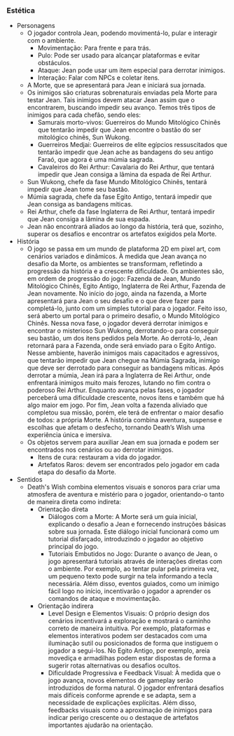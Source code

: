### Estética
        
- Personagens
    - O jogador controla Jean, podendo movimentá-lo, pular e interagir com o ambiente.
        - Movimentação: Para frente e para trás.
        - Pulo: Pode ser usado para alcançar plataformas e evitar obstáculos.
        - Ataque: Jean pode usar um item especial para derrotar inimigos.
        - Interação: Falar com NPCs e coletar itens.
    - A Morte, que se apresentará para Jean e iniciará sua jornada.
    - Os inimigos são criaturas sobrenaturais enviadas pela Morte para testar Jean. Tais inimigos devem atacar Jean assim que o encontrarem, buscando impedir seu avanço. Temos três tipos de inimigos para cada chefão, sendo eles:
        - Samurais morto-vivos: Guerreiros do Mundo Mitológico Chinês que tentarão impedir que Jean encontre o bastão do ser mitológico chinês, Sun Wukong.
        - Guerreiros Medjai: Guerreiros de elite egípcios ressuscitados que tentarão impedir que Jean ache as bandagens do seu antigo Faraó, que agora é uma múmia sagrada.
        - Cavaleiros do Rei Arthur: Cavalaria do Rei Arthur, que tentará impedir que Jean consiga a lâmina da espada de Rei Arthur.
    - Sun Wukong, chefe da fase Mundo Mitológico Chinês, tentará impedir que Jean tome seu bastão.
    - Múmia sagrada, chefe da fase Egito Antigo, tentará impedir que Jean consiga as bandagens míticas.
    - Rei Arthur, chefe da fase Inglaterra de Rei Arthur, tentará impedir que Jean consiga a lâmina de sua espada.
    - Jean não encontrará aliados ao longo da história, terá que, sozinho, superar os desafios e encontrar os artefatos exigidos pela Morte.
- História
    - O jogo se passa em um mundo de plataforma 2D em pixel art, com cenários variados e dinâmicos. À medida que Jean avança no desafio da Morte, os ambientes se transformam, refletindo a progressão da história e a crescente dificuldade. Os ambientes são, em ordem de progressão do jogo: Fazenda de Jean, Mundo Mitológico Chinês, Egito Antigo, Inglaterra de Rei Arthur, Fazenda de Jean novamente. No início do jogo, ainda na fazenda, a Morte apresentará para Jean o seu desafio e o que deve fazer para completá-lo, junto com um simples tutorial para o jogador. Feito isso, será aberto um portal para o primeiro desafio, o Mundo Mitológico Chinês. Nessa nova fase, o jogador deverá derrotar inimigos e encontrar o misterioso Sun Wukong, derrotando-o para conseguir seu bastão, um dos itens pedidos pela Morte. Ao derrotá-lo, Jean retornará para a Fazenda, onde será enviado para o Egito Antigo. Nesse ambiente, haverão inimigos mais capacitados e agressivos, que tentarão impedir que Jean chegue na Múmia Sagrada, inimigo que deve ser derrotado para conseguir as bandagens míticas. Após derrotar a múmia, Jean irá para a Inglaterra de Rei Arthur, onde enfrentará inimigos muito mais ferozes, lutando no fim contra o poderoso Rei Arthur. Enquanto avança pelas fases, o jogador perceberá uma dificuldade crescente, novos itens e também que há algo maior em jogo. Por fim, Jean volta a fazenda aliviado que completou sua missão, porém, ele terá de enfrentar o maior desafio de todos: a própria Morte. A história combina aventura, suspense e escolhas que afetam o desfecho, tornando Death’s Wish uma experiência única e imersiva.
    - Os objetos servem para auxiliar Jean em sua jornada e podem ser encontrados nos cenários ou ao derrotar inimigos.
        - Itens de cura: restauram a vida do jogador.
        - Artefatos Raros: devem ser encontrados pelo jogador em cada etapa do desafio da Morte.
- Sentidos
  - Death's Wish combina elementos visuais e sonoros para criar uma atmosfera de aventura e mistério para o jogador, orientando-o tanto de maneira direta como indireta:
      - Orientação direta 
          - Diálogos com a Morte: A Morte será um guia inicial, explicando o desafio a Jean e fornecendo instruções básicas sobre sua jornada. Este diálogo inicial funcionará como um tutorial disfarçado, introduzindo o jogador ao objetivo principal do jogo.
          - Tutoriais Embutidos no Jogo: Durante o avanço de Jean, o jogo apresentará tutoriais através de interações diretas com o ambiente. Por exemplo, ao tentar
pular pela primeira vez, um pequeno texto pode surgir na tela informando a tecla necessária. Além disso, eventos guiados, como um inimigo fácil logo no início, incentivarão o jogador a aprender os comandos de ataque e movimentação.
      - Orientação indirera
          - Level Design e Elementos Visuais: O próprio design dos cenários incentivará a exploração e mostrará o caminho correto de maneira intuitiva. Por exemplo,
plataformas e elementos interativos podem ser destacados com uma iluminação sutil ou posicionados de forma que instiguem o jogador a segui-los. No Egito Antigo, por exemplo, areia movediça e armadilhas podem estar dispostas de forma a sugerir rotas alternativas ou desafios ocultos.
          - Dificuldade Progressiva e Feedback Visual: À medida que o jogo avança, novos elementos de gameplay serão introduzidos de forma natural. O jogador enfrentará desafios mais difíceis conforme aprende e se adapta, sem a necessidade de explicações explícitas. Além disso, feedbacks visuais como a aproximação de inimigos para indicar perigo crescente ou o destaque de artefatos importantes ajudarão na orientação.

